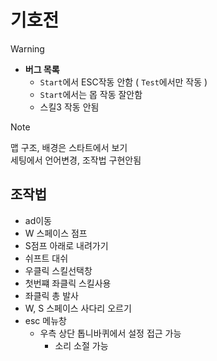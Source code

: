 # 기호전

> [!WARNING]
> * **버그 목록**
>   * `Start`에서 ESC작동 안함 ( `Test`에서만 작동 )
>   * `Start`에서는 몹 작동 잘안함
>   * 스킬3 작동 안됨

> [!NOTE]
> 맵 구조, 배경은 스타트에서 보기  
> 세팅에서 언어변경, 조작법 구현안됨

## 조작법
* ad이동
* W 스페이스 점프
* S점프 아래로 내려가기
* 쉬프트 대쉬
* 우클릭 스킬선택창
* 첫번쨰 좌클릭 스킬사용
* 좌클릭 총 발사
* W, S 스페이스 사다리 오르기
* esc 메뉴창
  * 우측 상단 톱니바퀴에서 설정 접근 가능
    * 소리 소절 가능